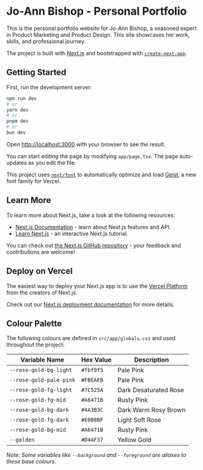# Jo-Ann Bishop - Personal Portfolio

This is the personal portfolio website for Jo-Ann Bishop, a seasoned expert in Product Marketing and Product Design. This site showcases her work, skills, and professional journey.

The project is built with [Next.js](https://nextjs.org) and bootstrapped with [`create-next-app`](https://nextjs.org/docs/app/api-reference/cli/create-next-app).

## Getting Started

First, run the development server:

```bash
npm run dev
# or
yarn dev
# or
pnpm dev
# or
bun dev
```

Open [http://localhost:3000](http://localhost:3000) with your browser to see the result.

You can start editing the page by modifying `app/page.tsx`. The page auto-updates as you edit the file.

This project uses [`next/font`](https://nextjs.org/docs/app/building-your-application/optimizing/fonts) to automatically optimize and load [Geist](https://vercel.com/font), a new font family for Vercel.

## Learn More

To learn more about Next.js, take a look at the following resources:

- [Next.js Documentation](https://nextjs.org/docs) - learn about Next.js features and API.
- [Learn Next.js](https://nextjs.org/learn) - an interactive Next.js tutorial.

You can check out [the Next.js GitHub repository](https://github.com/vercel/next.js) - your feedback and contributions are welcome!

## Deploy on Vercel

The easiest way to deploy your Next.js app is to use the [Vercel Platform](https://vercel.com/new?utm_medium=default-template&filter=next.js&utm_source=create-next-app&utm_campaign=create-next-app-readme) from the creators of Next.js.

Check out our [Next.js deployment documentation](https://nextjs.org/docs/app/building-your-application/deploying) for more details.

## Colour Palette

The following colours are defined in `src/app/globals.css` and used throughout the project:

| Variable Name             | Hex Value | Description            |
| ------------------------- | --------- | ---------------------- |
| `--rose-gold-bg-light`    | `#fbf9f5` | Pale Pink              |
| `--rose-gold-pale-pink`   | `#FBEAEB` | Pale Pink              |
| `--rose-gold-fg-light`    | `#7C525A` | Dark Desaturated Rose  |
| `--rose-gold-fg-mid`      | `#A6471B` | Rusty Pink             |
| `--rose-gold-bg-dark`     | `#4A3B3C` | Dark Warm Rosy Brown   |
| `--rose-gold-fg-dark`     | `#E0B8BF` | Light Soft Rose        |
| `--rose-gold-bg-mid`      | `#A6471B` | Rusty Pink             |
| `--golden`                | `#D4AF37` | Yellow Gold            |

_Note: Some variables like `--background` and `--foreground` are aliases to these base colours._
